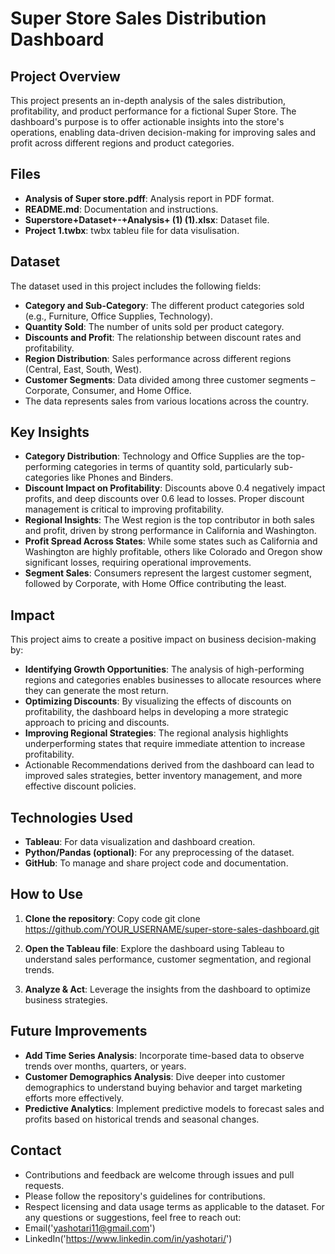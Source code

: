 # Super Store Sales Distribution Dashboard

## Project Overview
This project presents an in-depth analysis of the sales distribution, profitability, and product performance for a fictional Super Store. The dashboard's purpose is to offer actionable insights into the store's operations, enabling data-driven decision-making for improving sales and profit across different regions and product categories.

## Files
- **Analysis of Super store.pdff**: Analysis report in PDF format.
- **README.md**: Documentation and instructions.
- **Superstore+Dataset+-+Analysis+ (1) (1).xlsx**: Dataset file.
- **Project 1.twbx**: twbx tableu file for data visulisation.

## Dataset
The dataset used in this project includes the following fields:

- **Category and Sub-Category**: The different product categories sold (e.g., Furniture, Office Supplies, Technology).
- **Quantity Sold**: The number of units sold per product category.
- **Discounts and Profit**: The relationship between discount rates and profitability.
- **Region Distribution**: Sales performance across different regions (Central, East, South, West).
- **Customer Segments**: Data divided among three customer segments – Corporate, Consumer, and Home Office.
- The data represents sales from various locations across the country.

## Key Insights
- **Category Distribution**: Technology and Office Supplies are the top-performing categories in terms of quantity sold, particularly sub-categories like Phones and Binders.
- **Discount Impact on Profitability**: Discounts above 0.4 negatively impact profits, and deep discounts over 0.6 lead to losses. Proper discount management is critical to improving profitability.
- **Regional Insights**: The West region is the top contributor in both sales and profit, driven by strong performance in California and Washington.
- **Profit Spread Across States**: While some states such as California and Washington are highly profitable, others like Colorado and Oregon show significant losses, requiring operational improvements.
- **Segment Sales**: Consumers represent the largest customer segment, followed by Corporate, with Home Office contributing the least.

## Impact
This project aims to create a positive impact on business decision-making by:

- **Identifying Growth Opportunities**: The analysis of high-performing regions and categories enables businesses to allocate resources where they can generate the most return.
- **Optimizing Discounts**: By visualizing the effects of discounts on profitability, the dashboard helps in developing a more strategic approach to pricing and discounts.
- **Improving Regional Strategies**: The regional analysis highlights underperforming states that require immediate attention to increase profitability.
- Actionable Recommendations derived from the dashboard can lead to improved sales strategies, better inventory management, and more effective discount policies.

## Technologies Used
- **Tableau**: For data visualization and dashboard creation.
- **Python/Pandas (optional)**: For any preprocessing of the dataset.
- **GitHub**: To manage and share project code and documentation.

## How to Use
1. **Clone the repository**:
Copy code
git clone https://github.com/YOUR_USERNAME/super-store-sales-dashboard.git

3. **Open the Tableau file**:
Explore the dashboard using Tableau to understand sales performance, customer segmentation, and regional trends.

4. **Analyze & Act**:
Leverage the insights from the dashboard to optimize business strategies.

## Future Improvements
- **Add Time Series Analysis**: Incorporate time-based data to observe trends over months, quarters, or years.
- **Customer Demographics Analysis**: Dive deeper into customer demographics to understand buying behavior and target marketing efforts more effectively.
- **Predictive Analytics**: Implement predictive models to forecast sales and profits based on historical trends and seasonal changes.

## Contact
- Contributions and feedback are welcome through issues and pull requests.
- Please follow the repository's guidelines for contributions.
- Respect licensing and data usage terms as applicable to the dataset.
For any questions or suggestions, feel free to reach out:
- Email('yashotari11@gmail.com')
- LinkedIn('https://www.linkedin.com/in/yashotari/')

